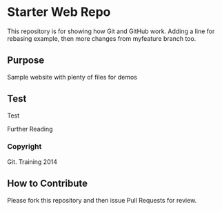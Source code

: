 # Starter Web Repo

This repository is for showing how Git and GitHub work. Adding a line for rebasing example, then more changes from myfeature branch too.

## Purpose

Sample website with plenty of files for demos

## Test

Test

Further Reading

### Copyright

Git. Training 2014

## How to Contribute

Please fork this repository and then issue Pull Requests for review.